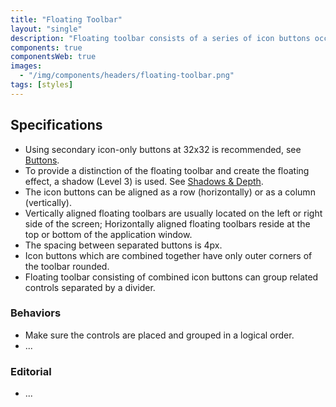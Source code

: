 ```yaml
---
title: "Floating Toolbar"
layout: "single"
description: "Floating toolbar consists of a series of icon buttons occupying minimum workspace."
components: true
componentsWeb: true
images:
  - "/img/components/headers/floating-toolbar.png"
tags: [styles]
---
```


## Specifications

- Using secondary icon-only buttons at 32x32 is recommended, see [Buttons](/components/web/buttons/).
- To provide a distinction of the floating toolbar and create the floating effect, a shadow (Level 3) is used. See [Shadows & Depth](/foundations/shadows-and-depth/).
- The icon buttons can be aligned as a row (horizontally) or as a column (vertically).
- Vertically aligned floating toolbars are usually located on the left or right side of the screen; Horizontally aligned floating toolbars reside at the top or bottom of the application window.
- The spacing between separated buttons is 4px.
- Icon buttons which are combined together have only outer corners of the toolbar rounded.
- Floating toolbar consisting of combined icon buttons can group related controls separated by a divider.

### Behaviors

- Make sure the controls are placed and grouped in a logical order.
- ...

### Editorial

- ...
